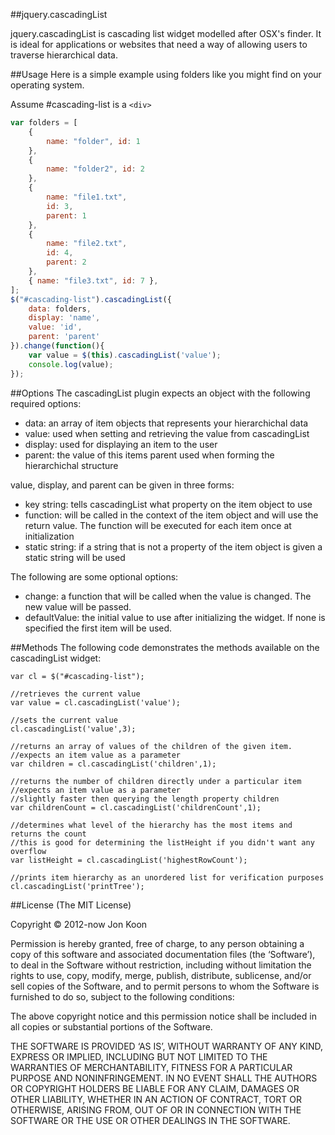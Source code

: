 ##jquery.cascadingList

jquery.cascadingList is cascading list widget modelled after OSX's finder. It is ideal for applications or websites that need a way of allowing users to traverse hierarchical data.

##Usage
Here is a simple example using folders like you might find on your operating system.

Assume #cascading-list is a `<div>`

```javascript
var folders = [
    {
        name: "folder", id: 1
    },
    {
        name: "folder2", id: 2
    },
    {
        name: "file1.txt",
        id: 3,
        parent: 1
    },
    {
        name: "file2.txt",
        id: 4,
        parent: 2
    },
    { name: "file3.txt", id: 7 },
];
$("#cascading-list").cascadingList({
    data: folders,
    display: 'name',
    value: 'id',
    parent: 'parent'
}).change(function(){
    var value = $(this).cascadingList('value');
    console.log(value);
});
```

##Options
The cascadingList plugin expects an object with the following required options:  

- data: an array of item objects that represents your hierarchichal data
- value: used when setting and retrieving the value from cascadingList
- display: used for displaying an item to the user
- parent: the value of this items parent used when forming the hierarchichal structure

value, display, and parent can be given in three forms:

- key string: tells cascadingList what property on the item object to use
- function: will be called in the context of the item object and will use the return value. The function will be executed for each item once at initialization
- static string: if a string that is not a property of the item object is given a static string will be used

The following are some optional options:

- change: a function that will be called when the value is changed. The new value will be passed.
- defaultValue: the initial value to use after initializing the widget. If none is specified the first item will be used.

##Methods
The following code demonstrates the methods available on the cascadingList widget:

    var cl = $("#cascading-list");

    //retrieves the current value
    var value = cl.cascadingList('value');

    //sets the current value
    cl.cascadingList('value',3);

    //returns an array of values of the children of the given item.
    //expects an item value as a parameter
    var children = cl.cascadingList('children',1);

    //returns the number of children directly under a particular item
    //expects an item value as a parameter
    //slightly faster then querying the length property children
    var childrenCount = cl.cascadingList('childrenCount',1);

    //determines what level of the hierarchy has the most items and returns the count
    //this is good for determining the listHeight if you didn't want any overflow
    var listHeight = cl.cascadingList('highestRowCount');

    //prints item hierarchy as an unordered list for verification purposes
    cl.cascadingList('printTree');

##License
(The MIT License)

Copyright © 2012-now Jon Koon

Permission is hereby granted, free of charge, to any person obtaining a copy of this software and associated documentation files (the ‘Software’), to deal in the Software without restriction, including without limitation the rights to use, copy, modify, merge, publish, distribute, sublicense, and/or sell copies of the Software, and to permit persons to whom the Software is furnished to do so, subject to the following conditions:

The above copyright notice and this permission notice shall be included in all copies or substantial portions of the Software.

THE SOFTWARE IS PROVIDED ‘AS IS’, WITHOUT WARRANTY OF ANY KIND, EXPRESS OR IMPLIED, INCLUDING BUT NOT LIMITED TO THE WARRANTIES OF MERCHANTABILITY, FITNESS FOR A PARTICULAR PURPOSE AND NONINFRINGEMENT. IN NO EVENT SHALL THE AUTHORS OR COPYRIGHT HOLDERS BE LIABLE FOR ANY CLAIM, DAMAGES OR OTHER LIABILITY, WHETHER IN AN ACTION OF CONTRACT, TORT OR OTHERWISE, ARISING FROM, OUT OF OR IN CONNECTION WITH THE SOFTWARE OR THE USE OR OTHER DEALINGS IN THE SOFTWARE.
